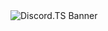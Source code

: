 <img src="https://github.com/Vrkljan/discord.ts/blob/8e432c90880b0be0df196acf93a5b90649e0b928/images/discordts2.PNG" alt="Discord.TS Banner">
